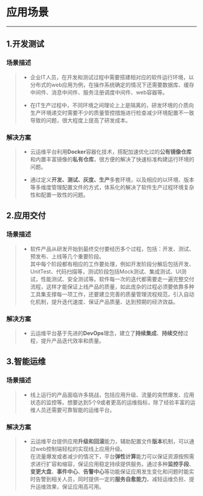 # 应用场景

----------

## 1.开发测试 ##
### 场景描述 ###
> - 企业IT人员，在开发和测试过程中需要搭建相对应的软件运行环境，以分布式的web应用为例，在操作系统确定的情况下还需要数据库、缓存中间件、消息中间件、服务注册调度中间件、web容器等。
> 
> - 在IT生产过程中，不同环境之间理论上上是隔离的，研发环境的介质向生产环境递交时需要不少的质量管控措施进行检查减少环境配置不一致导致的问题，很大程度上提高了研发成本。

### 解决方案 ###
> - 云运维平台利用**Docker**容器化技术，搭配加速优化过的**公有镜像仓库**和内置丰富镜像的**私有仓库**，很方便的解决了快速标准构建运行环境的问题。
> 
> - 通过定义**开发、测试、灰度、生产**多套环境，以及相应的以环境、版本等多维度管理配置文件的方式，体系化的解决了软件生产过程环境复杂性和配置一致性的问题。
## 2.应用交付 ##
### 场景描述 ###
> - 软件产品从研发开始到最终交付要经历多个过程，包括：开发、测试、预发布、上线等几个重要阶段。<br/>其中每个阶段都有相应的工作要处理，例如开发阶段分解后包括开发、UnitTest、代码扫描等，测试阶段包括Mock测试、集成测试、UI测试，性能测试、安全测试等。软件每一次的迭代都需要走一遍完整交付流程，这样才能保证上线产品的质量，如此庞杂的过程必须要依靠多种工具集支撑每一项工作，还要建立完善的质量管理流程规范，引入自动化机制，提升迭代速度、保证产品质量、达到预期的经济效益。

### 解决方案 ###
> - 云运维平台基于先进的**DevOps**理念，建立了**持续集成**、**持续交付**过程，提升产品迭代效率和质量。
## 3.智能运维 ##
### 场景描述 ###
> - 线上运行的产品面临许多挑战，包括应用升级、流量的突然爆发、应用状态的监控等。想要达到5个9或者更高的运维指标，除了经验丰富的运维人员还需要可靠智能的运维平台。

### 解决方案 ###
> - 云运维平台提供应用**升级和回滚**能力，辅助配置文件**版本**机制，可以通过web控制端轻松的实现线上应用升级。<br/>在流量爆发或者减少的情况下，平台**弹性计算**能力可以保证资源按照需求进行扩容和缩容，保证应用稳定持续提供服务。通过多种**监控手段**、**变更大盘**、**事件中心**、**告警中心**等功能保证应用发生变化和问题时能实时告警到相关人员，同时提供一定的**服务自愈能力**，减轻运维负担、提升运维效果，保证应用高可用。







